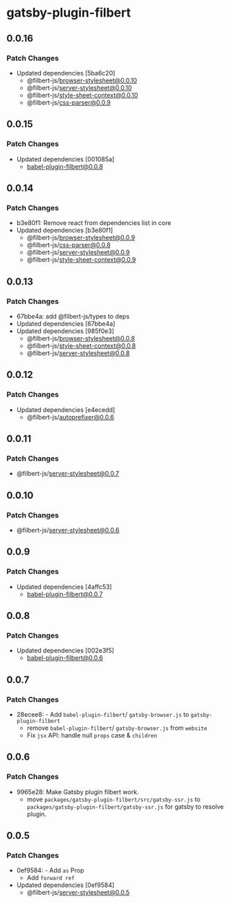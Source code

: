 # gatsby-plugin-filbert

## 0.0.16

### Patch Changes

- Updated dependencies [5ba6c20]
  - @filbert-js/browser-stylesheet@0.0.10
  - @filbert-js/server-stylesheet@0.0.10
  - @filbert-js/style-sheet-context@0.0.10
  - @filbert-js/css-parser@0.0.9

## 0.0.15

### Patch Changes

- Updated dependencies [001085a]
  - babel-plugin-filbert@0.0.8

## 0.0.14

### Patch Changes

- b3e80f1: Remove react from dependencies list in core
- Updated dependencies [b3e80f1]
  - @filbert-js/browser-stylesheet@0.0.9
  - @filbert-js/css-parser@0.0.8
  - @filbert-js/server-stylesheet@0.0.9
  - @filbert-js/style-sheet-context@0.0.9

## 0.0.13

### Patch Changes

- 67bbe4a: add @filbert-js/types to deps
- Updated dependencies [67bbe4a]
- Updated dependencies [985f0e3]
  - @filbert-js/browser-stylesheet@0.0.8
  - @filbert-js/style-sheet-context@0.0.8
  - @filbert-js/server-stylesheet@0.0.8

## 0.0.12

### Patch Changes

- Updated dependencies [e4ecedd]
  - @filbert-js/autoprefixer@0.0.6

## 0.0.11

### Patch Changes

- @filbert-js/server-stylesheet@0.0.7

## 0.0.10

### Patch Changes

- @filbert-js/server-stylesheet@0.0.6

## 0.0.9

### Patch Changes

- Updated dependencies [4affc53]
  - babel-plugin-filbert@0.0.7

## 0.0.8

### Patch Changes

- Updated dependencies [002e3f5]
  - babel-plugin-filbert@0.0.6

## 0.0.7

### Patch Changes

- 28ecee8: - Add `babel-plugin-filbert`/ `gatsby-browser.js` to `gatsby-plugin-filbert`
  - remove `babel-plugin-filbert`/ `gatsby-browser.js` from `website`
  - Fix `jsx` API: handle null `props` case & `children`

## 0.0.6

### Patch Changes

- 9965e28: Make Gatsby plugin filbert work.
  - move `packages/gatsby-plugin-filbert/src/gatsby-ssr.js` to `packages/gatsby-plugin-filbert/gatsby-ssr.js` for gatsby to resolve plugin.

## 0.0.5

### Patch Changes

- 0ef9584: - Add `as` Prop
  - Add `forward ref`
- Updated dependencies [0ef9584]
  - @filbert-js/server-stylesheet@0.0.5
